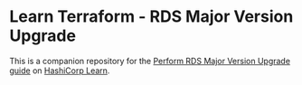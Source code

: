 # Learn Terraform - RDS Major Version Upgrade

This is a companion repository for the [Perform RDS Major Version Upgrade
guide](https://learn.hashicorp.com/tutorials/terraform/rds-upgrade) on [HashiCorp
Learn](https://learn.hashicorp.com/). 
